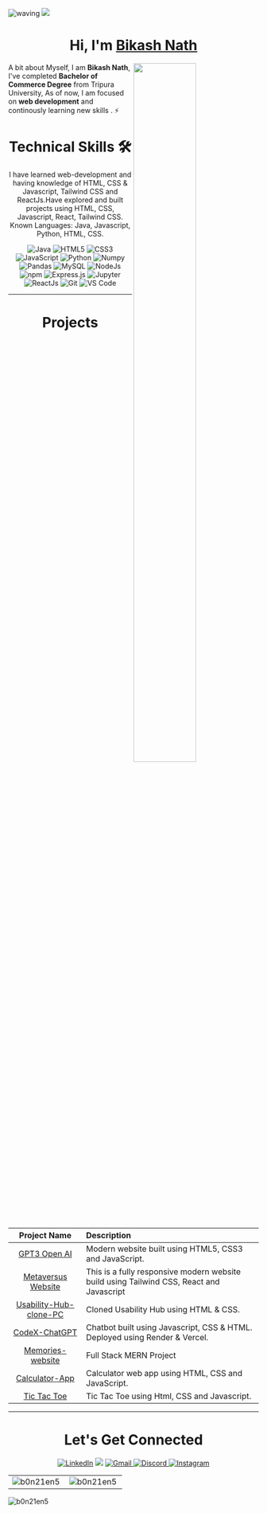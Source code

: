  ![waving](https://capsule-render.vercel.app/api?type=waving&height=90&color=gradient)
![](https://komarev.com/ghpvc/?username=b0n21en5&color=brightgreen)

<h1 align="center" >Hi, I'm <a href="https://www.linkedin.com/in/bikash-nath-4851a5243/" target="_blank"> Bikash Nath </a></h1>
<img width="50%" height="60%" align="right"   src="https://holopin.me/b0n21en5" >

A bit about Myself, I am <b>Bikash Nath</b>, I've completed <b>Bachelor of Commerce Degree</b> from Tripura University, As of now, I am focused on <b>web development</b> and continously learning new skills . ⚡

<div align="center">
<h1>Technical Skills 🛠 </h1>
I have learned web-development and having knowledge of HTML, CSS & Javascript, Tailwind CSS and ReactJs.Have explored and built projects using HTML, CSS, Javascript, React, Tailwind CSS. Known Languages: Java, Javascript, Python, HTML, CSS.
<br>
 
 <p align="center"> 
 <img alt="Java" src="https://img.shields.io/badge/java-%23ED8B00.svg?&style=for-the-badge&logo=java&logoColor=white" />
<img alt="HTML5" src="https://img.shields.io/badge/html5-%23E34F26.svg?&style=for-the-badge&logo=html5&logoColor=white" />
 <img alt="CSS3" src="https://img.shields.io/badge/css3-%231572B6.svg?&style=for-the-badge&logo=css3&logoColor=white" />
 <img alt="JavaScript" src="https://img.shields.io/badge/javascript-%23323330.svg?&style=for-the-badge&logo=javascript&logoColor=%23F7DF1E" />
 <img alt="Python" src="https://img.shields.io/badge/python-%2314354C.svg?style=for-the-badge&logo=python&logoColor=white"/>
 <img alt="Numpy" src="https://img.shields.io/badge/Numpy-777BB4?style=for-the-badge&logo=numpy&logoColor=white" />
 <img alt="Pandas" src="https://img.shields.io/badge/Pandas-2C2D72?style=for-the-badge&logo=pandas&logoColor=white" />
 <img alt="MySQL" src="https://img.shields.io/badge/MySQL-00000F?style=for-the-badge&logo=mysql&logoColor=white" />
 <img alt="NodeJs" src="https://img.shields.io/badge/Node.js-339933?style=for-the-badge&logo=nodedotjs&logoColor=white" />
    <img alt="npm" src="https://img.shields.io/badge/npm-CB3837?style=for-the-badge&logo=npm&logoColor=white" />
    <img alt="Express.js" src="https://img.shields.io/badge/Express.js-000000?style=for-the-badge&logo=express&logoColor=white" />
    <img alt="Jupyter" src="https://img.shields.io/badge/Jupyter-F37626.svg?&style=for-the-badge&logo=Jupyter&logoColor=white" />
    <img alt="ReactJs" src="https://img.shields.io/badge/React-20232A?style=for-the-badge&logo=react&logoColor=61DAFB" />
    <img alt="Git" src="https://img.shields.io/badge/Git-F05032?style=for-the-badge&logo=git&logoColor=white" />
    <img alt="VS Code" src="https://img.shields.io/badge/Visual_Studio_Code-0078D4?style=for-the-badge&logo=visual%20studio%20code&logoColor=white" />
</p>


 
 <hr>
 <h1 align="center">Projects</h1>




| Project Name      | Description | 
| :---:        |    :----   |  
| [GPT3 Open AI](https://github.com/b0n21en5/gpt3_openai--web_project)     | Modern website built using HTML5, CSS3 and JavaScript. 
| [Metaversus Website](https://github.com/b0n21en5/metaversus_project)   | This is a fully responsive modern website build using Tailwind CSS, React and Javascript 
| [Usability-Hub-clone-PC](https://b0n21en5.github.io/UsabilityHub/)     | Cloned Usability Hub using HTML & CSS.
| [CodeX-ChatGPT](http://codex-chatgpt-sigma.vercel.app/)     | Chatbot built using Javascript, CSS & HTML. Deployed using Render & Vercel.
| [Memories-website](https://github.com/b0n21en5/MEMORIES_PROJECT)     | Full Stack MERN Project
| [Calculator-App](https://b0n21en5.github.io/calculator/)     | Calculator web app using HTML, CSS and JavaScript.
| [Tic Tac Toe](https://b0n21en5.github.io/Tic_Tac_Toe/)     | Tic Tac Toe using Html, CSS and Javascript.




 <hr>
 <h1 align="center">Let's Get Connected</h1>

<div align="center">


<a  href="https://www.linkedin.com/in/bikash-nath-4851a5243/" target="_blank"><img alt="LinkedIn" src="https://img.shields.io/badge/linkedin%20-%230077B5.svg?&style=for-the-badge&logo=linkedin&logoColor=white" /></a>
<a href="https://twitter.com/BikashN42135012" target="_blank"><img src="https://img.shields.io/badge/twitter-%2300acee.svg?&style=for-the-badge&logo=twitter&logoColor=white&alt=twitter" /></a>
<a href="bc502168@gmail.com"><img  alt="Gmail" src="https://img.shields.io/badge/Gmail-D14836?style=for-the-badge&logo=gmail&logoColor=white" />
<a  href="https://discord.com/users/Bikash#4888"><img alt=" Discord" src="https://img.shields.io/badge/Discord-7289DA?style=for-the-badge&logo=discord&logoColor=white">
<a  href="https://www.instagram.com/bikash4460c/"><img alt="Instagram" src="https://img.shields.io/badge/Instagram-E4405F?style=for-the-badge&logo=instagram&logoColor=white">
   </a>


<table>
<tr>
 <td><img align="left" alt="b0n21en5" src="https://github-readme-stats-eight-theta.vercel.app/api?username=b0n21en5&show_icons=true&theme=blue-green&include_all_commits=true&count_private=true" style="max-width: 100%;" /></td>
<td><img align="left" alt="b0n21en5" src="https://github-readme-stats-eight-theta.vercel.app/api/top-langs/?username=b0n21en5&show_icons=true&layout=compact&langs_count=8&theme=ads-juicy-fresh" style="max-width: 100%;" /></td>
</tr>
</table>



<div align="center">
<p><img align="left" alt="b0n21en5" src="https://streak-stats.demolab.com/?user=b0n21en5&theme=neon-dark&include_all_commits=true&count_private=true" style="max-width: 100%;" /></p>
  </div>
